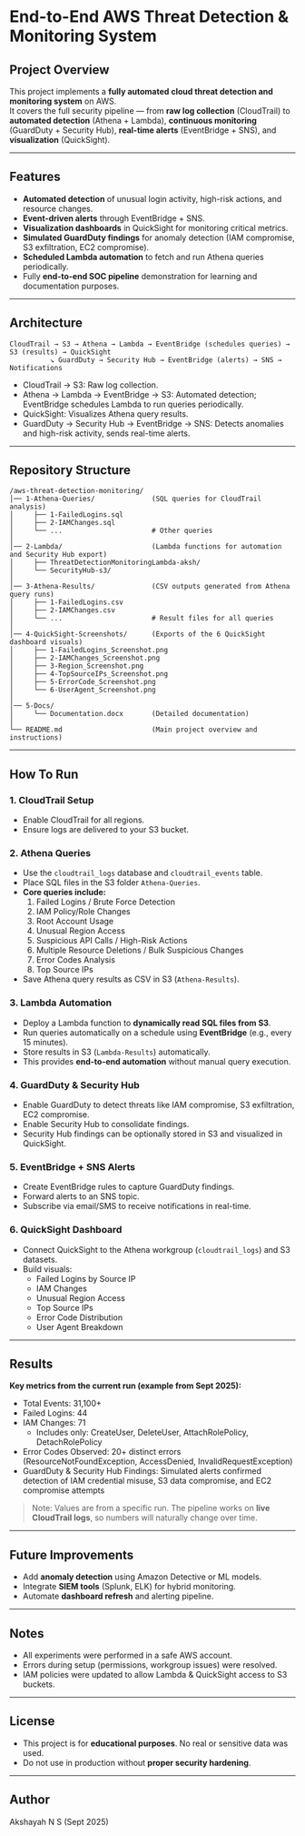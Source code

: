 # End-to-End AWS Threat Detection & Monitoring System

## Project Overview
This project implements a **fully automated cloud threat detection and monitoring system** on AWS.  
It covers the full security pipeline — from **raw log collection** (CloudTrail) to **automated detection** (Athena + Lambda), **continuous monitoring** (GuardDuty + Security Hub), **real-time alerts** (EventBridge + SNS), and **visualization** (QuickSight).

---

## Features
- **Automated detection** of unusual login activity, high-risk actions, and resource changes.  
- **Event-driven alerts** through EventBridge + SNS.  
- **Visualization dashboards** in QuickSight for monitoring critical metrics.  
- **Simulated GuardDuty findings** for anomaly detection (IAM compromise, S3 exfiltration, EC2 compromise).  
- **Scheduled Lambda automation** to fetch and run Athena queries periodically.  
- Fully **end-to-end SOC pipeline** demonstration for learning and documentation purposes.

---

## Architecture
```plaintext
CloudTrail → S3 → Athena → Lambda → EventBridge (schedules queries) → S3 (results) → QuickSight
          ↘ GuardDuty → Security Hub → EventBridge (alerts) → SNS → Notifications
```

 - CloudTrail → S3: Raw log collection.
 - Athena → Lambda → EventBridge → S3: Automated detection; EventBridge schedules Lambda to run queries periodically.
 - QuickSight: Visualizes Athena query results.
 - GuardDuty → Security Hub → EventBridge → SNS: Detects anomalies and high-risk activity, sends real-time alerts.

---

## Repository Structure

```text
/aws-threat-detection-monitoring/
│── 1-Athena-Queries/              (SQL queries for CloudTrail analysis)
│     ├── 1-FailedLogins.sql
│     ├── 2-IAMChanges.sql
│     └── ...                      # Other queries
│
│── 2-Lambda/                      (Lambda functions for automation and Security Hub export)
│     ├── ThreatDetectionMonitoringLambda-aksh/
│     └── SecurityHub-s3/
│
│── 3-Athena-Results/              (CSV outputs generated from Athena query runs)
│     ├── 1-FailedLogins.csv
│     ├── 2-IAMChanges.csv
│     └── ...                      # Result files for all queries
│
│── 4-QuickSight-Screenshots/      (Exports of the 6 QuickSight dashboard visuals)
│     ├── 1-FailedLogins_Screenshot.png
│     ├── 2-IAMChanges_Screenshot.png
│     ├── 3-Region_Screenshot.png
│     ├── 4-TopSourceIPs_Screenshot.png
│     ├── 5-ErrorCode_Screenshot.png
│     └── 6-UserAgent_Screenshot.png
│
│── 5-Docs/
│     └── Documentation.docx       (Detailed documentation)
│
└── README.md                      (Main project overview and instructions)
```
---

## How To Run

### 1. CloudTrail Setup
- Enable CloudTrail for all regions.
- Ensure logs are delivered to your S3 bucket.

### 2. Athena Queries
- Use the `cloudtrail_logs` database and `cloudtrail_events` table.
- Place SQL files in the S3 folder `Athena-Queries`.
- **Core queries include:**
  1. Failed Logins / Brute Force Detection
  2. IAM Policy/Role Changes
  3. Root Account Usage
  4. Unusual Region Access
  5. Suspicious API Calls / High-Risk Actions
  6. Multiple Resource Deletions / Bulk Suspicious Changes
  7. Error Codes Analysis
  8. Top Source IPs
- Save Athena query results as CSV in S3 (`Athena-Results`).

### 3. Lambda Automation
- Deploy a Lambda function to **dynamically read SQL files from S3**.
- Run queries automatically on a schedule using **EventBridge** (e.g., every 15 minutes).
- Store results in S3 (`Lambda-Results`) automatically.
- This provides **end-to-end automation** without manual query execution.

### 4. GuardDuty & Security Hub
- Enable GuardDuty to detect threats like IAM compromise, S3 exfiltration, EC2 compromise.
- Enable Security Hub to consolidate findings.
- Security Hub findings can be optionally stored in S3 and visualized in QuickSight.

### 5. EventBridge + SNS Alerts
- Create EventBridge rules to capture GuardDuty findings.
- Forward alerts to an SNS topic.
- Subscribe via email/SMS to receive notifications in real-time.

### 6. QuickSight Dashboard
- Connect QuickSight to the Athena workgroup (`cloudtrail_logs`) and S3 datasets.
- Build visuals:
  - Failed Logins by Source IP
  - IAM Changes
  - Unusual Region Access
  - Top Source IPs
  - Error Code Distribution
  - User Agent Breakdown

---

## Results
**Key metrics from the current run (example from Sept 2025):**  
- Total Events: 31,100+  
- Failed Logins: 44  
- IAM Changes: 71
    - Includes only: CreateUser, DeleteUser, AttachRolePolicy, DetachRolePolicy  
- Error Codes Observed: 20+ distinct errors (ResourceNotFoundException, AccessDenied, InvalidRequestException)  
- GuardDuty & Security Hub Findings: Simulated alerts confirmed detection of IAM credential misuse, S3 data compromise, and EC2 compromise attempts  

> Note: Values are from a specific run. The pipeline works on **live CloudTrail logs**, so numbers will naturally change over time.

---

## Future Improvements
- Add **anomaly detection** using Amazon Detective or ML models.
- Integrate **SIEM tools** (Splunk, ELK) for hybrid monitoring.
- Automate **dashboard refresh** and alerting pipeline.

---

## Notes
- All experiments were performed in a safe AWS account.  
- Errors during setup (permissions, workgroup issues) were resolved.  
- IAM policies were updated to allow Lambda & QuickSight access to S3 buckets.  

---

## License
- This project is for **educational purposes**. No real or sensitive data was used.  
- Do not use in production without **proper security hardening**.

---

## Author
Akshayah N S (Sept 2025)


